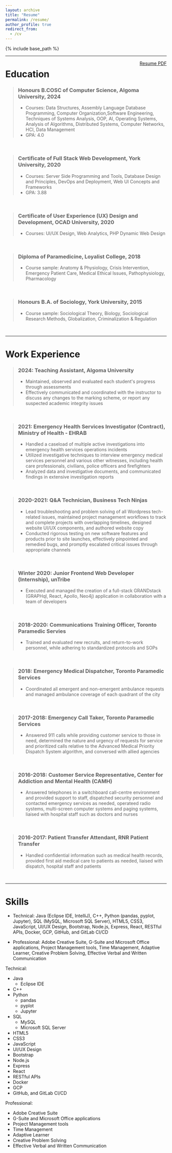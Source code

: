 ```yaml
---
layout: archive
title: "Resume"
permalink: /resume/
author_profile: true
redirect_from:
  - /cv
---
```


{% include base_path %}

---

<a href="https://drive.google.com/file/d/1I73GHfUUJuWnqio5VHz1TXjxpEhFwKD0/view?usp=sharing" target="_blank" style="float:right;">Resume PDF</a>


Education
======

> ### Honours B.COSC of Computer Science, Algoma University, 2024
> * Courses: Data Structures, Assembly Language Database Programming, Computer Organization,Software Engineering, Techniques of Systems Analysis, OOP, AI, Operating Systems, Analysis of Algorithms, Distributed Systems, Computer Networks, HCI, Data Management 
> * GPA: 4.0  
<br>

> ### Certificate of Full Stack Web Development, York University, 2020
> * Courses: Server Side Programming and Tools, Database Design and Principles, DevOps and Deployment, Web UI Concepts and Frameworks
> * GPA: 3.88  
<br>

> ### Certificate of User Experience (UX) Design and Development, OCAD University, 2020
> * Courses: UI/UX Design, Web Analytics, PHP Dynamic Web Design  
<br>

> ### Diploma of Paramedicine, Loyalist College, 2018
> * Course sample: Anatomy & Physiology, Crisis Intervention, Emergency Patient Care, Medical Ethical Issues, Pathophysiology, Pharmacology  
<br>

> ### Honours B.A. of Sociology, York University, 2015
> * Course sample: Sociological Theory, Biology, Sociological Research Methods, Globalization, Criminalization & Regulation  
<br>

---

Work Experience
======

> ### 2024: Teaching Assistant, Algoma University
> * Maintained, observed and evaluated each student's progress through assessments
> * Effectively communicated and coordinated with the instructor to discuss any changes to the marking scheme, or report any suspected academic integrity issues 
<br>

> ### 2021: Emergency Health Services Investigator (Contract), Ministry of Health - EHRAB
> * Handled a caseload of multiple active investigations into emergency health services operations incidents
> * Utilized investigative techniques to interview emergency medical services personnel and various other witnesses, including health care professionals, civilians, police officers and firefighters
> * Analyzed data and investigative documents, and communicated findings in extensive investigation reports  
<br>

> ### 2020-2021: Q&A Technician, Business Tech Ninjas
> * Lead troubleshooting and problem solving of all Wordpress tech-related issues, maintained project management workflows to track and complete projects with overlapping timelines, designed website UI/UX components, and authored website copy   
> * Conducted rigorous testing on new software features and products prior to site launches, effectively pinpointed and remedied bugs, and promptly escalated critical issues through appropriate channels  
<br>

> ### Winter 2020: Junior Frontend Web Developer (Internship), unTribe
> * Executed and managed the creation of a full-stack GRANDstack (GRAPHql, React, Apollo, Neo4j) application in collaboration with a team of developers  
<br>

> ### 2018-2020: Communications Training Officer, Toronto Paramedic Servies
> * Trained and evaluated new recruits, and return-to-work personnel, while adhering to standardized protocols and SOPs  
<br>
   
> ### 2018: Emergency Medical Dispatcher, Toronto Paramedic Services
> * Coordinated all emergent and non-emergent ambulance requests and managed ambulance coverage of each quadrant of the city  
<br>

> ### 2017-2018: Emergency Call Taker, Toronto Paramedic Services
> * Answered 911 calls while providing customer service to those in need, determined the nature and urgency of requests for service and prioritized calls relative to the Advanced Medical Priority Dispatch System algorithm, and conversed with allied agencies
<br>

> ### 2016-2018: Customer Service Representative, Center for Addiction and Mental Health (CAMH)
> * Answered telephones in a switchboard call-centre environment and provided support to staff, dispatched security personnel and contacted emergency services as needed, operateed radio systems, multi-screen computer systems and paging systems, liaised with hospital staff such as doctors and nurses  
<br>

> ### 2016-2017: Patient Transfer Attendant, RNR Patient Transfer
> * Handled confidential information such as medical health records, provided first aid medical care to patients as needed, liaised with dispatch, hospital staff and patients    
<br>

---

Skills
======

* Technical: Java (Eclipse IDE, IntelliJ), C++, Python (pandas, pyplot, Jupyter), SQL (MySQL, Microsoft SQL Server), HTML5, CSS3, JavaScript, UI/UX Design, Bootstrap, Node.js, Express, React, RESTful APIs, Docker, GCP, GitHub, and GitLab CI/CD

* Professional: Adobe Creative Suite, G-Suite and Microsoft Office applications, Project Management tools, Time Management, Adaptive Learner, Creative Problem Solving, Effective Verbal and Written Communication





Technical:
* Java
  * Eclipse IDE
* C++
* Python
  * pandas
  * pyplot
  * Jupyter
* SQL
  * MySQL
  * Microsoft SQL Server
* HTML5
* CSS3
* JavaScript
* UI/UX Design
* Bootstrap
* Node.js
* Express
* React
* RESTful APIs
* Docker
* GCP
* GitHub, and GitLab CI/CD

Professional: 
* Adobe Creative Suite
* G-Suite and Microsoft Office applications
* Project Management tools
* Time Management
* Adaptive Learner
* Creative Problem Solving
* Effective Verbal and Written Communication